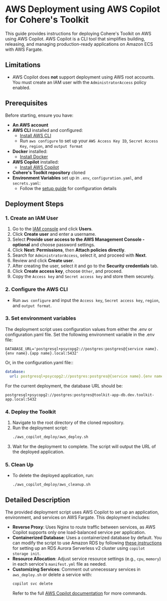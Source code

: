 # AWS Deployment using AWS Copilot for Cohere's Toolkit

This guide provides instructions for deploying Cohere's Toolkit on AWS using AWS Copilot. AWS Copilot is a CLI tool that simplifies building, releasing, and managing production-ready applications on Amazon ECS with AWS Fargate.

## Limitations

- AWS Copilot does **not** support deployment using AWS root accounts. You must create an IAM user with the `AdministratorAccess` policy enabled.

## Prerequisites

Before starting, ensure you have:

- **An AWS account**
- **AWS CLI** installed and configured:
  - [Install AWS CLI](https://docs.aws.amazon.com/cli/latest/userguide/install-cliv2.html)
  - Run `aws configure` to set up your `AWS Access Key ID`, `Secret Access Key`, `region`, and `output format`
- **Docker** installed:
  - [Install Docker](https://docs.docker.com/get-docker/)
- **AWS Copilot** installed:
  - [Install AWS Copilot](https://aws.github.io/copilot-cli/)
- **Cohere's Toolkit repository** cloned
- **Environment Variables** set up in `.env`, `configuration.yaml`, and `secrets.yaml`:
  - Follow the [setup guide](/docs/setup.md) for configuration details

## Deployment Steps

### 1. Create an IAM User

1. Go to the [IAM console](https://console.aws.amazon.com/iam/home) and click **Users**.
2. Click **Create user** and enter a username.
3. Select **Provide user access to the AWS Management Console - optional** and choose password settings.
4. Click **Next: Permissions**, then **Attach policies directly**.
5. Search for `AdministratorAccess`, select it, and proceed with **Next**.
6. Review and click **Create user**.
7. After creating the user, select it and go to the **Security credentials** tab.
8. Click **Create access key**, choose `Other`, and proceed.
9. Copy the `Access key` and `Secret access key` and store them securely.

### 2. Configure the AWS CLI

- Run `aws configure` and input the `Access key`, `Secret access key`, `region`, and `output format`.

### 3. Set environment variables

The deployment script uses configuration values from either the .env or configuration.yaml file. 
Set the following environment variable in the .env file:
```
DATABASE_URL='postgresql+psycopg2://postgres:postgres@{service name}.{env name}.{app name}.local:5432'
```
Or, in the configuration.yaml file::
```yaml
database:
  url: postgresql+psycopg2://postgres:postgres@{service name}.{env name}.{app name}.local:5432
```
For the current deployment, the database URL should be:
```
postgresql+psycopg2://postgres:postgres@toolkit-app-db.dev.toolkit-app.local:5432
```
### 4. Deploy the Toolkit

1. Navigate to the root directory of the cloned repository.
2. Run the deployment script:
   ```bash
   ./aws_copilot_deploy/aws_deploy.sh
   ```
3. Wait for the deployment to complete. The script will output the URL of the deployed application.

### 5. Clean Up

- To delete the deployed application, run:
   ```bash
   ./aws_copilot_deploy/aws_cleanup.sh
   ```

## Detailed Description

The provided deployment script uses AWS Copilot to set up an application, environment, and services on AWS Fargate. This deployment includes:

- **Reverse Proxy**: Uses Nginx to route traffic between services, as AWS Copilot supports only one load-balanced service per application.
- **Containerized Database**: Uses a containerized database by default. You can modify the script to use Amazon RDS by following [these instructions](https://aws.github.io/copilot-cli/docs/developing/storage/) for setting up an RDS Aurora Serverless v2 cluster using `copilot storage init`.
- **Resource Allocation**: Adjust service resource settings (e.g., `cpu`, `memory`) in each service's `manifest.yml` file as needed.
- **Customizing Services**: Comment out unnecessary services in `aws_deploy.sh` or delete a service with:
   ```bash
   copilot svc delete
   ```
   Refer to the full [AWS Copilot documentation](https://aws.github.io/copilot-cli/docs/overview/) for more commands.